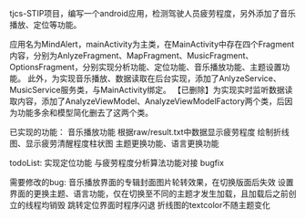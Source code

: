 tjcs-STIP项目，编写一个android应用，检测驾驶人员疲劳程度，另外添加了音乐播放、定位等功能。

应用名为MindAlert，mainActivity为主类，在MainActivity中存在四个Fragment内容，分别为AnlyzeFragment、MapFragment、MusicFragment、OptionsFragment，分别实现分析功能、定位功能、音乐播放功能、主题设置功能。
此外，为实现音乐播放、数据读取在后台实现，添加了AnlyzeService、MusicService服务类，与MainActivity绑定。
【已删除】为实现实时监听数据读取内容，添加了AnalyzeViewModel、AnalyzeViewModelFactory两个类，后因为功能多余和模型简化删去了这两个类。

已实现的功能：
音乐播放功能
根据raw/result.txt中数据显示疲劳程度
绘制折线图、显示疲劳清醒程度柱状图
主题更换功能、语言更换功能

todoList:
实现定位功能
与疲劳程度分析算法功能对接
bugfix

需要修改的bug:
音乐播放界面的专辑封面图片轮转效果，在切换版面后失效
设置界面的更换主题、语言功能，仅在切换至不同的主题才发生加载，且加载后之前创立的线程均销毁
跳转定位界面时程序闪退
折线图的textcolor不随主题变化
